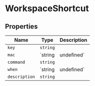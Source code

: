 # WorkspaceShortcut

## Properties

| Name | Type | Description |
|------|------|-------------|
| `key` | `string` |  |
| `mac` | `string | undefined` |  |
| `command` | `string` |  |
| `when` | `string | undefined` |  |
| `description` | `string` |  |

